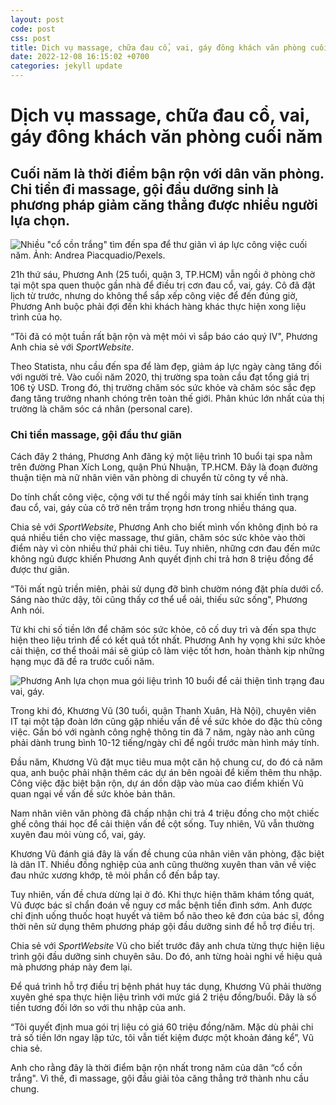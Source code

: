 ```yaml
---
layout: post
code: post
css: post
title: Dịch vụ massage, chữa đau cổ, vai, gáy đông khách văn phòng cuối năm.
date: 2022-12-08 16:15:02 +0700
categories: jekyll update
---
```



# **Dịch vụ massage, chữa đau cổ, vai, gáy đông khách văn phòng cuối năm**

## **Cuối năm là thời điểm bận rộn với dân văn phòng. Chi tiền đi massage, gội đầu dưỡng sinh là phương pháp giảm căng thẳng được nhiều người lựa chọn.**

![Nhiều "cổ cồn trắng" tìm đến spa để thư giãn vì áp lực công việc cuối năm. Ảnh: Andrea Piacquadio/Pexels.](https://znews-photo.zingcdn.me/w960/Uploaded/bzqvpdlu/2022_12_04/pexels_andrea_piacquadio_3764568.jpg)

21h thứ sáu, Phương Anh (25 tuổi, quận 3, TP.HCM) vẫn ngồi ở phòng chờ tại một spa quen thuộc gần nhà để điều trị cơn đau cổ, vai, gáy. Cô đã đặt lịch từ trước, nhưng do không thể sắp xếp công việc để đến đúng giờ, Phương Anh buộc phải đợi đến khi khách hàng khác thực hiện xong liệu trình của họ.

“Tôi đã có một tuần rất bận rộn và mệt mỏi vì sắp báo cáo quý IV", Phương Anh chia sẻ với *SportWebsite*.

Theo Statista, nhu cầu đến spa để làm đẹp, giảm áp lực ngày càng tăng đối với người trẻ. Vào cuối năm 2020, thị trường spa toàn cầu đạt tổng giá trị 106 tỷ USD. Trong đó, thị trường chăm sóc sức khỏe và chăm sóc sắc đẹp đang tăng trưởng nhanh chóng trên toàn thế giới. Phân khúc lớn nhất của thị trường là chăm sóc cá nhân (personal care).

### **Chi tiền massage, gội đầu thư giãn**

Cách đây 2 tháng, Phương Anh đăng ký một liệu trình 10 buổi tại spa nằm trên đường Phan Xích Long, quận Phú Nhuận, TP.HCM. Đây là đoạn đường thuận tiện mà nữ nhân viên văn phòng di chuyển từ công ty về nhà.

Do tính chất công việc, cộng với tư thế ngồi máy tính sai khiến tình trạng đau cổ, vai, gáy của cô trở nên trầm trọng hơn trong nhiều tháng qua.

Chia sẻ với *SportWebsite*, Phương Anh cho biết mình vốn không định bỏ ra quá nhiều tiền cho việc massage, thư giãn, chăm sóc sức khỏe vào thời điểm này vì còn nhiều thứ phải chi tiêu. Tuy nhiên, những cơn đau đến mức không ngủ được khiến Phương Anh quyết định chi trả hơn 8 triệu đồng để được thư giãn.

“Tôi mất ngủ triền miên, phải sử dụng đỡ bình chườm nóng đặt phía dưới cổ. Sáng nào thức dậy, tôi cũng thấy cơ thể uể oải, thiếu sức sống", Phương Anh nói.

Từ khi chi số tiền lớn để chăm sóc sức khỏe, cô cố duy trì và đến spa thực hiện theo liệu trình để có kết quả tốt nhất. Phương Anh hy vọng khi sức khỏe cải thiện, cơ thể thoải mái sẽ giúp cô làm việc tốt hơn, hoàn thành kịp những hạng mục đã đề ra trước cuối năm.

![Phương Anh lựa chọn mua gói liệu trình 10 buổi để cải thiện tình trạng đau vai, gáy.](https://znews-photo.zingcdn.me/w1920/Uploaded/bzqvpdlu/2022_12_04/Phuong_Anh_zing.jpg)

Trong khi đó, Khương Vũ (30 tuổi, quận Thanh Xuân, Hà Nội), chuyên viên IT tại một tập đoàn lớn cũng gặp nhiều vấn đề về sức khỏe do đặc thù công việc. Gắn bó với ngành công nghệ thông tin đã 7 năm, ngày nào anh cũng phải dành trung bình 10-12 tiếng/ngày chỉ để ngồi trước màn hình máy tính.

Đầu năm, Khương Vũ đặt mục tiêu mua một căn hộ chung cư, do đó cả năm qua, anh buộc phải nhận thêm các dự án bên ngoài để kiếm thêm thu nhập. Công việc đặc biệt bận rộn, dự án dồn dập vào mùa cao điểm khiến Vũ quan ngại về vấn đề sức khỏe bản thân.

Nam nhân viên văn phòng đã chấp nhận chi trả 4 triệu đồng cho một chiếc ghế công thái học để cải thiện vấn đề cột sống. Tuy nhiên, Vũ vẫn thường xuyên đau mỏi vùng cổ, vai, gáy.

Khương Vũ đánh giá đây là vấn đề chung của nhân viên văn phòng, đặc biệt là dân IT. Nhiều đồng nghiệp của anh cũng thường xuyên than vãn về việc đau nhức xương khớp, tê mỏi phần cổ đến bắp tay.

Tuy nhiên, vấn đề chưa dừng lại ở đó. Khi thực hiện thăm khám tổng quát, Vũ được bác sĩ chẩn đoán về nguy cơ mắc bệnh tiền đình sớm. Anh được chỉ định uống thuốc hoạt huyết và tiêm bổ não theo kê đơn của bác sĩ, đồng thời nên sử dụng thêm phương pháp gội đầu dưỡng sinh để hỗ trợ điều trị.

Chia sẻ với *SportWebsite* Vũ cho biết trước đây anh chưa từng thực hiện liệu trình gội đầu dưỡng sinh chuyên sâu. Do đó, anh từng hoài nghi về hiệu quả mà phương pháp này đem lại.

Để quá trình hỗ trợ điều trị bệnh phát huy tác dụng, Khương Vũ phải thường xuyên ghé spa thực hiện liệu trình với mức giá 2 triệu đồng/buổi. Đây là số tiền tương đối lớn so với thu nhập của anh.

“Tôi quyết định mua gói trị liệu có giá 60 triệu đồng/năm. Mặc dù phải chi trả số tiền lớn ngay lập tức, tôi vẫn tiết kiệm được một khoản đáng kể”, Vũ chia sẻ.

Anh cho rằng đây là thời điểm bận rộn nhất trong năm của dân “cổ cồn trắng". Vì thế, đi massage, gội đầu giải tỏa căng thẳng trở thành nhu cầu chung.